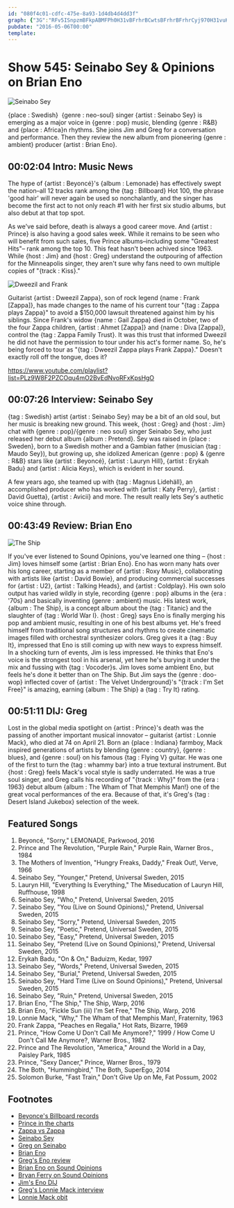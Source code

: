 ```yaml
---
id: "080f4c01-cdfc-475e-8a93-1d4db4d4dd3f"
graph: {"3G":"RFv5ISnpzmBFkpABMFPh0H31vBFrhrBCwtsBFrhrBFrhrCyj970H31vuK3Fb0H31vCGVKB0H31vBDRQ5Vbf3CuK3FbBDRQ5uK3FbCGVKBuK3Fb","CE":"BBgvwBBqBHBBgvwYTtNJBBgvwx1E6p3SPFFBBgvwBBgvwnEvNd6okKeBBgvwBBgvwSnpzm9MGtlBBgvwBBgvwvSLed9MGtlBAbYBBAU51YTtNJBAU51x1E6pBAU51BAbYB","211":"X6cfddhnxe84KAdmckbYmckbYtr3RbBLCzxmckbY1QNn4mckbYPTqStmckbY3SP7dPTqStPTqStdhnxePTqStd7wQ63j7HhPTqSt97qipPTqSt6vZYYPTqStPTqStQftWI97qipBHm1GHi0STd7wQ6SMPQJd7wQ6","2DB":"P6LZiYF1VWYF1VWgCixj7q8hCYF1VWBFxuTYF1VWYF1VWeRBqrU56quYF1VW33VKcYF1VWBIS3uYF1VWBHm1GqYVo933VKcBIS3uBIS3uqYVo9"}
pubdate: "2016-05-06T00:00"
template: 
---
```






# Show 545: Seinabo Sey & Opinions on Brian Eno

![Seinabo Sey](https://static.soundopinions.org/images/2016/seinabosey_web.jpg)

{place : Swedish}  {genre : neo-soul} singer {artist : Seinabo Sey} is emerging as a major voice in {genre : pop} music, blending {genre : R&B} and {place : Africa}n rhythms. She joins Jim and Greg for a conversation and performance. Then they review the new album from pioneering {genre : ambient} producer {artist : Brian Eno}.



## 00:02:04 Intro: Music News

The hype of {artist : Beyoncé}'s {album : Lemonade} has effectively swept the nation–all 12 tracks rank among the {tag : Billboard} Hot 100, the phrase 'good hair' will never again be used so nonchalantly, and the singer has become the first act to not only reach #1 with her first six studio albums, but also debut at that top spot.

As we've said before, death is always a good career move. And {artist : Prince} is also having a good sales week. While it remains to be seen who will benefit from such sales,  five Prince albums–including some "Greatest Hits"– rank among the top 10. This feat hasn't been achived since 1963. While {host : Jim} and {host : Greg} understand the outpouring of affection for the Minneapolis singer, they aren't sure why fans need to own multiple copies of "{track : Kiss}."

![Dweezil and Frank](https://static.soundopinions.org/assets/545/3G0.jpg)

Guitarist {artist : Dweezil Zappa}, son of rock legend {name : Frank [Zappa]}, has made changes to the name of his current tour "{tag : Zappa plays Zappa}" to avoid a  $150,000 lawsuit threatened against him by his siblings. Since Frank's widow {name : Gail Zappa} died in October, two of the four Zappa children, {artist : Ahmet [Zappa]} and {name : Diva [Zappa]}, control the {tag : Zappa Family Trust}. It was this trust that informed Dweezil he did not have the permission to tour under his act's former name. So, he's being forced to tour as "{tag : Dweezil Zappa plays Frank Zappa}." Doesn't exactly roll off the tongue, does it?

https://www.youtube.com/playlist?list=PLz9W8F2PZCOqu4mO2BvEdNvoRFxKpsHgO



## 00:07:26 Interview: Seinabo Sey

{tag : Swedish} artist {artist : Seinabo Sey} may be a bit of an old soul, but her music is breaking new ground. This week, {host : Greg} and {host : Jim} chat with {genre : pop}/{genre : neo soul} singer Seinabo Sey, who just released her debut album {album : Pretend}. Sey was raised in {place : Sweden}, born to a Swedish mother and a Gambian father (musician {tag : Maudo Sey}), but growing up, she idolized American {genre : pop} & {genre : R&B} stars like {artist : Beyoncé}, {artist : Lauryn Hill}, {artist : Erykah Badu} and {artist : Alicia Keys}, which is evident in her sound.

A few years ago, she teamed up with {tag : Magnus Lidehäll}, an accomplished producer who has worked with {artist : Katy Perry}, {artist : David Guetta}, {artist : Avicii} and more. The result really lets Sey's authetic voice shine through.



## 00:43:49 Review: Brian Eno

![The Ship](https://static.soundopinions.org/assets/545/2110.jpg)

If you've ever listened to Sound Opinions, you've learned one thing – {host : Jim} loves himself some {artist : Brian Eno}. Eno has worn many hats over his long career, starting as a member of {artist : Roxy Music}, collaborating with artists like {artist : David Bowie}, and producing commercial successes for {artist : U2}, {artist : Talking Heads}, and {artist : Coldplay}. His own solo output has varied wildly in style, recording {genre : pop} albums in the {era : '70s} and basically inventing {genre : ambient} music. His latest work, {album : The Ship}, is a concept album about the {tag : Titanic} and the slaughter of {tag : World War I}. {host : Greg} says Eno is finally merging his pop and ambient music, resulting in one of his best albums yet. He's freed himself from traditional song structures and rhythms to create cinematic images filled with orchestral synthesizer colors. Greg gives it a {tag : Buy It}, impressed that Eno is still coming up with new ways to express himself. In a shocking turn of events, Jim is less impressed. He thinks that Eno's voice is the strongest tool in his arsenal, yet here he's burying it under the mix and fussing with {tag : Vocoder}s. Jim loves some ambient Eno, but feels he's done it better than on The Ship. But Jim says the {genre : doo-wop} inflected cover of {artist : The Velvet Underground}'s "{track : I'm Set Free}" is amazing, earning {album : The Ship} a {tag : Try It} rating.



## 00:51:11 DIJ: Greg

Lost in the global media spotlight on {artist : Prince}'s death was the passing of another important musical innovator – guitarist {artist : Lonnie Mack}, who died at 74 on April 21. Born an {place : Indiana} farmboy, Mack inspired generations of artists by blending {genre : country}, {genre : blues}, and {genre : soul} on his famous {tag : Flying V} guitar. He was one of the first to turn the {tag : whammy bar} into a true textural instrument. But {host : Greg} feels Mack's vocal style is sadly underrated. He was a true soul singer, and Greg calls his recording of "{track : Why}" from the {era : 1963} debut album {album : The Wham of That Memphis Man!} one of the great vocal performances of the era. Because of that, it's Greg's {tag : Desert Island Jukebox} selection of the week.



## Featured Songs

1. Beyoncé, "Sorry," LEMONADE, Parkwood, 2016
2. Prince and The Revolution, "Purple Rain," Purple Rain, Warner Bros., 1984
3. The Mothers of Invention, "Hungry Freaks, Daddy," Freak Out!, Verve, 1966
4. Seinabo Sey, "Younger," Pretend, Universal Sweden, 2015
5. Lauryn Hill, "Everything Is Everything," The Miseducation of Lauryn Hill, Ruffhouse, 1998
6. Seinabo Sey, "Who," Pretend, Universal Sweden, 2015
7. Seinabo Sey, "You (Live on Sound Opinions)," Pretend, Universal Sweden, 2015
8. Seinabo Sey, "Sorry," Pretend, Universal Sweden, 2015
9. Seinabo Sey, "Poetic," Pretend, Universal Sweden, 2015
10. Seinabo Sey, "Easy," Pretend, Universal Sweden, 2015
11. Seinabo Sey, "Pretend (Live on Sound Opinions)," Pretend, Universal Sweden, 2015
12. Erykah Badu, "On & On," Baduizm, Kedar, 1997
13. Seinabo Sey, "Words," Pretend, Universal Sweden, 2015
14. Seinabo Sey, "Burial," Pretend, Universal Sweden, 2015
15. Seinabo Sey, "Hard Time (Live on Sound Opinions)," Pretend, Universal Sweden, 2015
16. Seinabo Sey, "Ruin," Pretend, Universal Sweden, 2015
17. Brian Eno, "The Ship," The Ship, Warp, 2016
18. Brian Eno, "Fickle Sun (iii) I'm Set Free," The Ship, Warp, 2016
19. Lonnie Mack, "Why," The Wham of that Memphis Man!, Fraternity, 1963
20. Frank Zappa, "Peaches en Regalia," Hot Rats, Bizarre, 1969
21. Prince, "How Come U Don't Call Me Anymore?," 1999 / How Come U Don't Call Me Anymore?,  Warner Bros., 1982
22. Prince and The Revolution, "America," Around the World in a Day, Paisley Park, 1985
23. Prince, "Sexy Dancer," Prince, Warner Bros., 1979
24. The Both, "Hummingbird," The Both, SuperEgo, 2014
25. Solomon Burke, "Fast Train," Don't Give Up on Me, Fat Possum, 2002



## Footnotes

- [Beyonce's Billboard records](http://www.billboard.com/articles/columns/chart-beat/7348570/beyonce-lemonade-first-six-albums-number-one)
- [Prince in the charts](http://www.billboard.com/articles/columns/chart-beat/7356812/prince-sets-record-five-albums-top-10-billboard-200)
- [Zappa vs Zappa](http://www.nytimes.com/2016/04/30/business/media/whats-in-a-name-just-ask-frank-zappas-feuding-heirs.html)
- [Seinabo Sey](https://www.facebook.com/seinabosey/)
- [Greg on Seinabo](http://www.chicagotribune.com/entertainment/music/ct-seinabo-sey-ott-0325-20160321-column.html)
- [Brian Eno](http://www.brian-eno.net/)
- [Greg's Eno review](http://www.chicagotribune.com/entertainment/music/kot/sc-brian-eno-the-ship-album-review-20160429-column.html)
- [Brian Eno on Sound Opinions](/show/310)
- [Bryan Ferry on Sound Opinions](/show/395)
- [Jim's Eno DIJ](/show/170/)
- [Greg's Lonnie Mack interview](http://articles.chicagotribune.com/1989-12-13/features/8903170595_1_doors-morrison-hotel-memphis-man-lonnie-mack)
- [Lonnie Mack obit](http://www.nytimes.com/2016/04/23/arts/music/lonnie-mack-singer-and-guitarist-who-pioneered-blues-rockdies-at-74.html)